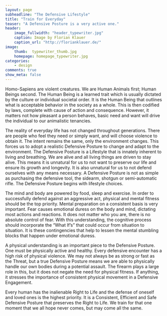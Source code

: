 ```yaml
---
layout: page
subheadline: "The Defensive Lifestyle"
title: "Train for Everyday"
teaser: "A Defensive Posture is a very active one."
header:
    image_fullwidth: "header_typewriter.jpg"
    caption: Image by Florian Klauer
    caption_url: "http://florianklauer.de/"
image:
    thumb:  typewriter_thumb.jpg
    homepage: homepage_typewriter.jpg
categories:
    - design
comments: true
show_meta: false
---
```

Homo-Sapiens are violent creatures.  We are Human Animals first; Human Beings second.  The Human Being is a learned trait which is usually dictated by the culture or individual societal order.  It is the Human Being that outlines what is acceptable behavior in the society as a whole.  This is then codified by laws, complete with cause of action and consequence.  However, it matters not how pleasant a person behaves, basic need and want will drive the individual to our animalistic tenancies.

The reality of everyday life has not changed throughout generations.  There are people who feel they need or simply want, and will choose violence to obtain it.  The intent remains the same, only the environment changes.  This forces us to adopt a realistic Defensive Posture to change and adapt to the environment.  The Defensive Posture is a Lifestyle that is innately inherent to living and breathing.  We are alive and all living things are driven to stay alive.  This means it is unnatural for us to not want to preserve our life and ensure its growth and longevity.  It is also unnatural for us to not defend ourselves with any means necessary.   A Defensive Posture is not as simple as purchasing the defensive tool, the sidearm, shotgun or semi-automatic rifle.  The Defensive Posture begins with lifestyle choices. 

The mind and body are powered by food, sleep and exercise.  In order to successfully defend against an aggressive act, physical and mental fitness should be the top priority.  Mental preparation on a consistent basis is very important.   Fear causes emotional duress on the body and mind, dictating most actions and reactions.  It does not matter who you are, there is no absolute control of fear.  With this understanding, the cognitive process should incorporate the “What If’s” that could occur from situation to situation.  It is these contingencies that help to lessen the mental stumbling blocks that happen under emotional duress.

A physical understanding is an important piece to the Defensive Posture.   One must be physically active and healthy.  Every defensive encounter has a high risk of physical violence.  We may not always be as strong or fast as the Threat, but a true Defensive Posture means we are able to physically handle our own bodies during a potential assault.  The firearm plays a large role in this, but it does not negate the need for physical fitness.  If anything, it stresses the importance of consistent physical movement in a Defensive Engagement.

Every human has the inalienable Right to Life and the defense of oneself and loved ones is the highest priority.  It is a Consistent, Efficient and Safe Defensive Posture that preserves the Right to Life.  We train for that one moment that we all hope never comes, but may come all the same.   
